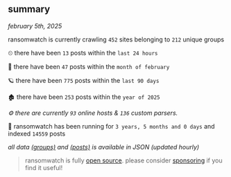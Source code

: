 
## summary
_february 5th, 2025_

ransomwatch is currently crawling `452` sites belonging to `212` unique groups

⏲ there have been `13` posts within the `last 24 hours`

🦈 there have been `47` posts within the `month of february`

🪐 there have been `775` posts within the `last 90 days`

🏚 there have been `253` posts within the `year of 2025`

_⚙️ there are currently `93` online hosts & `136` custom parsers._

🦕 ransomwatch has been running for `3 years, 5 months and 0 days` and indexed `14559` posts

_all data  [(groups)](http://ransomwhat.telemetry.ltd/groups) and [(posts)](http://ransomwhat.telemetry.ltd/posts) is available in JSON (updated hourly)_

> ransomwatch is fully [open source](https://github.com/joshhighet/ransomwatch#ransomwatch--). please consider [sponsoring](https://github.com/sponsors/joshhighet) if you find it useful!

